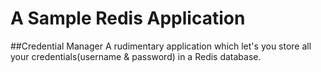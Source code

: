 # A Sample Redis Application

##Credential Manager
A rudimentary application which let's you store all your credentials(username & password) in a Redis database.
